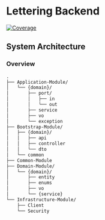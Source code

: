 # Lettering Backend

[![Coverage](https://sonarcloud.io/api/project_badges/measure?project=ASAP-Lettering_Lettering-Backend&metric=coverage)](https://sonarcloud.io/summary/new_code?id=ASAP-Lettering_Lettering-Backend)

## System Architecture


### Overview


```markdown
.
├── Application-Module/
│   └── {domain}/
│       ├── port/
│       │   ├── in
│       │   └── out
│       ├── service
│       ├── vo
│       └── exception
├── Bootstrap-Module/
│   ├── {domain}/
│   │   ├── api
│   │   ├── controller
│   │   └── dto
│   └── common
├── Common-Module
├── Domain-Module/
│   └── {domain}/
│       ├── entity
│       ├── enums
│       ├── vo
│       └── {service}
└── Infrastructure-Module/
    ├── Client
    └── Security
```